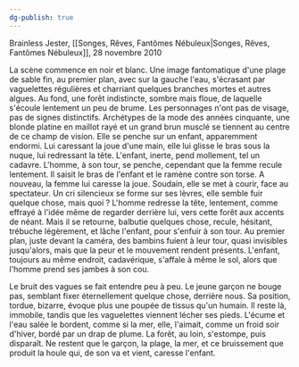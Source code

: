 ```yaml
---
dg-publish: true
---
```

Brainless Jester, [[Songes, Rêves, Fantômes Nébuleux\|Songes, Rêves, Fantômes Nébuleux]], 28 novembre 2010

La scène commence en noir et blanc. Une image fantomatique d'une plage de sable fin, au premier plan, avec sur la gauche l'eau, s'écrasant par vaguelettes régulières et charriant quelques branches mortes et autres algues. Au fond, une forêt indistincte, sombre mais floue, de laquelle s'écoule lentement un peu de brume. Les personnages n'ont pas de visage, pas de signes distinctifs. Archétypes de la mode des années cinquante, une blonde platine en maillot rayé et un grand brun musclé se tiennent au centre de ce champ de vision. Elle se penche sur un enfant, apparemment endormi. Lui caressant la joue d'une main, elle lui glisse le bras sous la nuque, lui redressant la tête. L'enfant, inerte, pend mollement, tel un cadavre. L'homme, à son tour, se penche, cependant que la femme recule lentement. Il saisit le bras de l'enfant et le ramène contre son torse. A nouveau, la femme lui caresse la joue. Soudain, elle se met à courir, face au spectateur. Un cri silencieux se forme sur ses lèvres, elle semble fuir quelque chose, mais quoi ? L'homme redresse la tête, lentement, comme effrayé à l'idée même de regarder derrière lui, vers cette forêt aux accents de néant. Mais il se retourne, balbutie quelques chose, recule, hésitant, trébuche légèrement, et lâche l'enfant, pour s'enfuir à son tour. Au premier plan, juste devant la caméra, des bambins fuient à leur tour, quasi invisibles jusqu'alors, mais que la peur et le mouvement rendent présents. L'enfant, toujours au même endroit, cadavérique, s'affale à même le sol, alors que l'homme prend ses jambes à son cou.

Le bruit des vagues se fait entendre peu à peu. Le jeune garçon ne bouge pas, semblant fixer éternellement quelque chose, derrière nous. Sa position, tordue, bizarre, évoque plus une poupée de tissus qu'un humain. Il reste là, immobile, tandis que les vaguelettes viennent lécher ses pieds. L'écume et l'eau salée le bordent, comme si la mer, elle, l'aimait, comme un froid soir d'hiver, bordé par un drap de plume. La forêt, au loin, s'estompe, puis disparaît. Ne restent que le garçon, la plage, la mer, et ce bruissement que produit la houle qui, de son va et vient, caresse l'enfant.